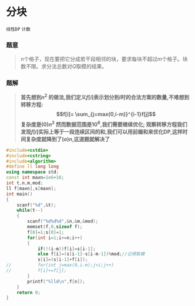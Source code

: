 # 分块

`线性DP` `计数`

### 题意

> $n$个格子，现在要把它分成若干段相邻的块，要求每块不超过$m$个格子。块数不限。求分法总数对$Q$取模的结果。

### 题解

> **首先想到$n^2$ 的做法,我们定义$f[i]$表示划分到$i$时的合法方案的数量,不难想到转移方程:$$f[i]= \sum_{j=max(0,i-m)}^{i-1}f[j]$$ 
> 复杂度是$(0)n^2$
> 然而数据范围是$10^6$,我们需要继续优化;
> 观察转移方程我们发现$f[i]$实际上等于一段连续区间的和,我们可以用前缀和来优化DP,这样时间复杂度就降到了$(o)n$,这道题就解决了**

```cpp
#include<cstdio>
#include<cstring>
#include<algorithm>
#define ll long long
using namespace std;
const int maxn=1e6+10;
int t,n,m,mod;
ll f[maxn],s[maxn];
int main()
{
	scanf("%d",&t);
	while(t--)
	{
		scanf("%d%d%d",&n,&m,&mod);
		memset(f,0,sizeof f);
		f[0]=1;s[0]=1;
		for(int i=1;i<=n;i++)
		{
			if(!(i-m))f[i]=s[i-1];
			else f[i]=(s[i-1]-s[i-m-1])%mod;//记得取模
			s[i]=(s[i-1]+f[i]);
//			for(int j=max(0,i-m);j<i;j++)
//			f[i]+=f[j];
		}
		printf("%lld\n",f[n]);
	}
	return 0;
}
```
<!--stackedit_data:
eyJoaXN0b3J5IjpbMTM0ODY2MjYwNV19
-->